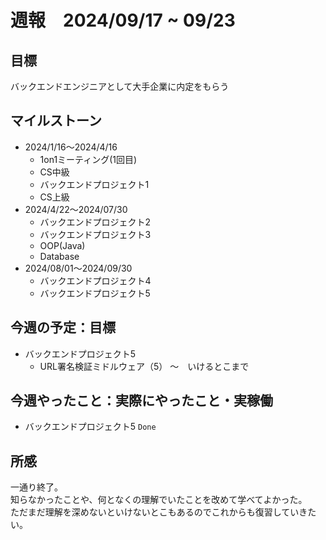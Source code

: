 # 週報　2024/09/17 ~ 09/23

## 目標
バックエンドエンジニアとして大手企業に内定をもらう

## マイルストーン
- 2024/1/16〜2024/4/16
    - 1on1ミーティング(1回目)
    - CS中級
    - バックエンドプロジェクト1
    - CS上級
- 2024/4/22〜2024/07/30
   - バックエンドプロジェクト2
   - バックエンドプロジェクト3
   - OOP(Java)
   - Database
- 2024/08/01〜2024/09/30
    - バックエンドプロジェクト4
    - バックエンドプロジェクト5
    

## 今週の予定：目標
- バックエンドプロジェクト5
  - URL署名検証ミドルウェア（5） 〜　いけるとこまで
  
## 今週やったこと：実際にやったこと・実稼働
- バックエンドプロジェクト5 `Done`
  
  
## 所感
一通り終了。  
知らなかったことや、何となくの理解でいたことを改めて学べてよかった。  
ただまだ理解を深めないといけないとこもあるのでこれからも復習していきたい。
